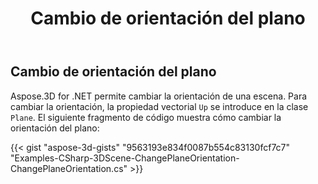 ﻿---
title: Cambio de orientación del plano
type: docs
weight: 40
url: /es/net/changing-plane-orientation/
description: Aspose.3D for .NET permite cambiar la orientación de una escena. Para cambiar la orientación, la propiedad del vector Up se introduce en Clase de plano.
---
## **Cambio de orientación del plano**
Aspose.3D for .NET permite cambiar la orientación de una escena. Para cambiar la orientación, la propiedad vectorial `Up` se introduce en la clase `Plane`. El siguiente fragmento de código muestra cómo cambiar la orientación del plano:

{{< gist "aspose-3d-gists" "9563193e834f0087b554c83130fcf7c7" "Examples-CSharp-3DScene-ChangePlaneOrientation-ChangePlaneOrientation.cs" >}}
